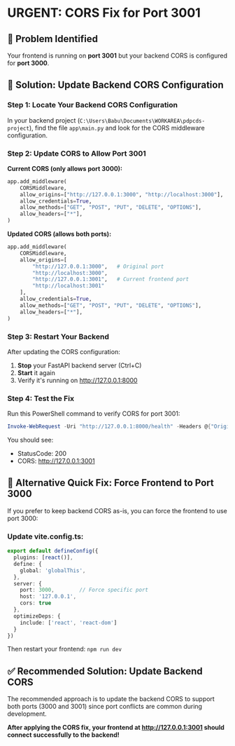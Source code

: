 # URGENT: CORS Fix for Port 3001

## 🚨 **Problem Identified**
Your frontend is running on **port 3001** but your backend CORS is configured for **port 3000**.

## 🔧 **Solution: Update Backend CORS Configuration**

### **Step 1: Locate Your Backend CORS Configuration**

In your backend project (`C:\Users\Babu\Documents\WORKAREA\pdpcds-project`), find the file `app\main.py` and look for the CORS middleware configuration.

### **Step 2: Update CORS to Allow Port 3001**

**Current CORS (only allows port 3000):**
```python
app.add_middleware(
    CORSMiddleware,
    allow_origins=["http://127.0.0.1:3000", "http://localhost:3000"],
    allow_credentials=True,
    allow_methods=["GET", "POST", "PUT", "DELETE", "OPTIONS"],
    allow_headers=["*"],
)
```

**Updated CORS (allows both ports):**
```python
app.add_middleware(
    CORSMiddleware,
    allow_origins=[
        "http://127.0.0.1:3000",   # Original port
        "http://localhost:3000",
        "http://127.0.0.1:3001",   # Current frontend port
        "http://localhost:3001"
    ],
    allow_credentials=True,
    allow_methods=["GET", "POST", "PUT", "DELETE", "OPTIONS"],
    allow_headers=["*"],
)
```

### **Step 3: Restart Your Backend**

After updating the CORS configuration:
1. **Stop** your FastAPI backend server (Ctrl+C)
2. **Start** it again
3. Verify it's running on http://127.0.0.1:8000

### **Step 4: Test the Fix**

Run this PowerShell command to verify CORS for port 3001:
```powershell
Invoke-WebRequest -Uri "http://127.0.0.1:8000/health" -Headers @{"Origin"="http://127.0.0.1:3001"} -UseBasicParsing | Select-Object StatusCode, @{Name="CORS"; Expression={$_.Headers["Access-Control-Allow-Origin"]}}
```

You should see:
- StatusCode: 200
- CORS: http://127.0.0.1:3001

## 🚀 **Alternative Quick Fix: Force Frontend to Port 3000**

If you prefer to keep backend CORS as-is, you can force the frontend to use port 3000:

### **Update vite.config.ts:**
```typescript
export default defineConfig({
  plugins: [react()],
  define: {
    global: 'globalThis',
  },
  server: {
    port: 3000,        // Force specific port
    host: '127.0.0.1',
    cors: true
  },
  optimizeDeps: {
    include: ['react', 'react-dom']
  }
})
```

Then restart your frontend: `npm run dev`

## ✅ **Recommended Solution: Update Backend CORS**

The recommended approach is to update the backend CORS to support both ports (3000 and 3001) since port conflicts are common during development.

**After applying the CORS fix, your frontend at http://127.0.0.1:3001 should connect successfully to the backend!**